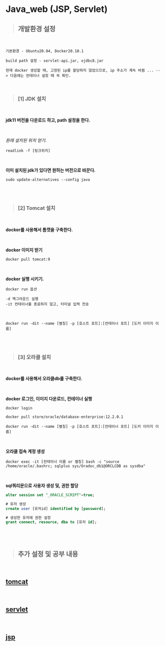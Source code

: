 # Java_web (JSP, Servlet)   

>## 개발환경 설정   

<br>

```
기본환경 - Ubuntu20.04, Docker20.10.1

build path 설정 - servlet-api.jar, ojdbc8.jar

현재 docker 생성할 때, 고정된 ip를 할당하지 않았으므로, ip 주소가 계속 바뀜 ... --> 다음에는 컨테이너 설정 때 꼭 확인.
```
<br>

>### [1] JDK 설치  

<br>

**jdk11 버전을 다운로드 하고, path 설정을 한다.**   

<br>

*원래 설치된 위치 얻기.*   


```
readlink -f [링크위치]
```
<br>

**이미 설치된 jdk가 있다면 원하는 버전으로 바꾼다.**   

```
sudo update-alternatives --config java
``` 

<br><br>

>### [2] Tomcat 설치   

<br>

**docker를 사용해서 톰캣을 구축한다.**   

<br>

**docker 이미지 받기**   
```
docker pull tomcat:9
```   
<br>

**docker 실행 시키기.**   

```
docker run 옵션

-d 백그라운드 실행 
-it 컨테이너를 종료하지 않고, 터미널 입력 전송
```

<br>

```
docker run -dit --name [별칭] -p [호스트 포트]:[컨테이너 포트] [도커 이미지 이름]
```   
<br><br>

>### [3] 오라클 설치   

<br>

**docker를 사용해서 오라클db를 구축한다.**   

<br>

**docker 로그인, 이미지 다운로드, 컨테이너 실행**   

```
docker login

docker pull store/oracle/database-enterprise:12.2.0.1

docker run -dit --name [별칭] -p [호스트 포트]:[컨테이너 포트] [도커 이미지 이름]
```   

<br>

**오라클 접속 계정 생성**   

```
docker exec -it [컨테이너 이름 or 별칭] bash -c "source /home/oracle/.bashrc; sqlplus sys/Oradoc_db1@ORCLCDB as sysdba"   
```   

<br>

**sql쿼리문으로 사용자 생성 및, 권한 할당**   

```sql
alter session set "_ORACLE_SCRIPT"=true;

# 유저 생성
create user [유저id] identified by [password];   

# 생성한 유저에 권한 설정
grant connect, resource, dba to [유저 id];
```

<br><br>

>## 추가 설정 및 공부 내용   

<br>

## <a href = "https://github.com/jiyun1006/java_web-jsp-servlet/blob/main/tomcat.md" />**tomcat**         

<br>

## <a href = "https://github.com/jiyun1006/java_web-jsp-servlet/blob/main/servlet.md" />**servlet**       

<br>

## <a href = "https://github.com/jiyun1006/java_web-jsp-servlet/blob/main/jsp.md" />**jsp**   



